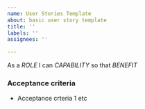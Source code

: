 ```yaml
---
name: User Stories Template
about: basic user story template
title: ''
labels: ''
assignees: ''

---
```


As a *ROLE* I can *CAPABILITY* so that *BENEFIT*

### Acceptance criteria

- Acceptance crteria 1 etc
